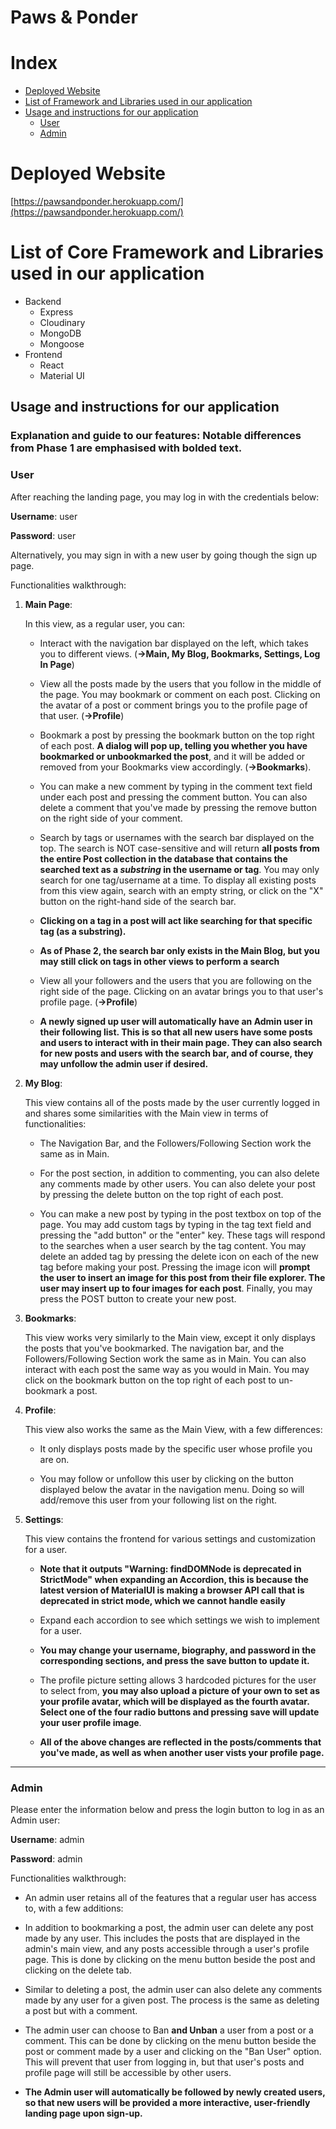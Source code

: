 # Paws & Ponder 

# Index
- [Deployed Website](#deployed-website)
- [List of Framework and Libraries used in our application](#list-of-core-framework-and-libraries-used-in-our-application)
- [Usage and instructions for our application](#usage-and-instructions-for-our-application)
  * [User](#user)
  * [Admin](#admin)

# Deployed Website
[https://pawsandponder.herokuapp.com/](https://pawsandponder.herokuapp.com/)

# List of Core Framework and Libraries used in our application
 - Backend
   - Express
   - Cloudinary
   - MongoDB
   - Mongoose
 - Frontend
   - React
   - Material UI

## Usage and instructions for our application

### Explanation and guide to our features: Notable differences from Phase 1 are emphasised with **bolded** text.
### User

After reaching the landing page, you may log in with the credentials below:

**Username**: user

**Password**: user

Alternatively, you may sign in with a new user by going though the sign up page.

Functionalities walkthrough:

1. **Main Page**: 

	In this view, as a regular user, you can:
	- Interact with the navigation bar displayed on the left, which takes you to different views. (**->Main, My Blog, Bookmarks, Settings, Log In Page**)

	- View all the posts made by the users that you follow in the middle of the page. You may bookmark or comment on each post. Clicking on the avatar of a post or comment brings you to the profile page of that user. (**->Profile**)

	- Bookmark a post by pressing the bookmark button on the top right of each post. **A dialog will pop up, telling you whether you have bookmarked or unbookmarked the post**, and it will be added or removed from your Bookmarks view accordingly. (**->Bookmarks**). 

	- You can make a new comment by typing in the comment text field under each post and pressing the comment button. You can also delete a comment that you've made by pressing the remove button on the right side of your comment.

	- Search by tags or usernames with the search bar displayed on the top. The search is NOT case-sensitive and will return **all posts from the entire Post collection in the database that contains the searched text as a _substring_ in the username or tag**. You may only search for one tag/username at a time. To display all existing posts from this view again, search with an empty string, or click on the "X" button on the right-hand side of the search bar.
	
	- **Clicking on a tag in a post will act like searching for that specific tag (as a substring).**
	
	- **As of Phase 2, the search bar only exists in the Main Blog, but you may still click on tags in other views to perform a search**

	- View all your followers and the users that you are following on the right side of the page. Clicking on an avatar brings you to that user's profile page. (**->Profile**)
	
	- **A newly signed up user will automatically have an Admin user in their following list. This is so that all new users have some posts and users to interact with in their main page. They can also search for new posts and users with the search bar, and of course, they may unfollow the admin user if desired.**

2. **My Blog**: 

	This view contains all of the posts made by the user currently logged in and shares some similarities with the Main view in terms of functionalities:

	- The Navigation Bar, and the Followers/Following Section work the same as in Main.

	- For the post section, in addition to commenting, you can also delete any comments made by other users. You can also delete your post by pressing the delete button on the top right of each post.

	- You can make a new post by typing in the post textbox on top of the page. You may add custom tags by typing in the tag text field and pressing the "add button" or the "enter" key. These tags will respond to the searches when a user search by the tag content. You may delete an added tag by pressing the delete icon on each of the new tag before making your post. Pressing the image icon will **prompt the user to insert an image for this post from their file explorer. The user may insert up to four images for each post**. Finally, you may press the POST button to create your new post.

3. **Bookmarks**: 

	This view works very similarly to the Main view, except it only displays the posts that you've bookmarked. The navigation bar, and the Followers/Following Section work the same as in Main. You can also interact with each post the same way as you would in Main. You may click on the bookmark button on the top right of each post to un-bookmark a post.

4. **Profile**: 

	This view also works the same as the Main View, with a few differences:
	- It only displays posts made by the specific user whose profile you are on.

	- You may follow or unfollow this user by clicking on the button displayed below the avatar in the navigation menu. Doing so will add/remove this user from your following list on the right.

5. **Settings**: 

	This view contains the frontend for various settings and customization for a user.
	- **Note that it outputs "Warning: findDOMNode is deprecated in StrictMode" when expanding an Accordion, this is because the latest version of MaterialUI is making a browser API call that is deprecated in strict mode, which we cannot handle easily**

	- Expand each accordion to see which settings we wish to implement for a user.
	
	- **You may change your username, biography, and password in the corresponding sections, and press the save button to update it.**

	- The profile picture setting allows 3 hardcoded pictures for the user to select from, **you may also upload a picture of your own to set as your profile avatar, which will be displayed as the fourth avatar. Select one of the four radio buttons and pressing save will update your user profile image**.
	
	- **All of the above changes are reflected in the posts/comments that you've made, as well as when another user vists your profile page.**

---


### Admin

Please enter the information below and press the login button to log in as an Admin user:

**Username**: admin

**Password**: admin

Functionalities walkthrough:

- An admin user retains all of the features that a regular user has access to, with a few additions:

- In addition to bookmarking a post, the admin user can delete any post made by any user. This includes the posts that are displayed in the admin's main view, and any posts accessible through a user's profile page. This is done by clicking on the menu button beside the post and clicking on the delete tab.

- Similar to deleting a post, the admin user can also delete any comments made by any user for a given post. The process is the same as deleting a post but with a comment.

- The admin user can choose to Ban **and Unban** a user from a post or a comment. This can be done by clicking on the menu button beside the post or comment made by a user and clicking on the "Ban User" option. This will prevent that user from logging in, but that user's posts and profile page will still be accessible by other users.

- **The Admin user will automatically be followed by newly created users, so that new users will be provided a more interactive, user-friendly landing page upon sign-up.**
